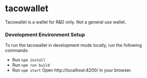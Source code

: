 # tacowallet

Tacowallet is a wallet for R&D only. Not a general use wallet.

### Development Environment Setup

To run the tacowallet in development mode locally, run the following commands:

* Run `npm install`
* Run `npm run build`
* Run `npm start`
Open http://localhost:4200/ in your browser.
